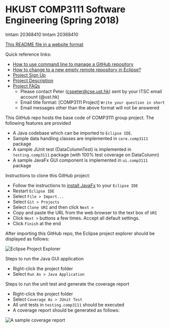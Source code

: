 # HKUST COMP3111 Software Engineering (Spring 2018)

tmtam 20368410
tmtam 20368410 

[This README file in a website format](https://hkpeterpeter.github.io/COMP3111-Spring2018-ProjectBaseCode/)

Quick reference links:

- [How to use command line to manage a GitHub repository](https://github.com/hkpeterpeter/my-team-workflow)
- [How to change to a new empty remote repository in Eclipse?](eclipse_change_remote.md)
- [Project Sign Up](https://docs.google.com/spreadsheets/d/1NKxQflvfnRKmjrX8E_HLnRCC6kr4spUST_9fcyZIgFo/edit#gid=0)
- [Project Description](https://course.cse.ust.hk/comp3111/Project/comp3111-project-s2018.pdf)
- [Project FAQs](faq.md)
    - Please contact Peter (cspeter@cse.ust.hk) sent by your ITSC email account (@ust.hk)
    - Email title format: [COMP3111 Project] `Write your question in short`
    - Email messages other than the above format will not be answered

This GitHub repo hosts the base code of COMP3111 group project. The following features are provided

- A Java codebase which can be imported to `Eclipse IDE`. 
- Sample data handling classes are implemented in `core.comp3111` package
- A sample JUnit test (DataColumnTest) is implemented in `testing.comp3111` package (with 100% test coverage on DataColumn)
- A sample JavaFx GUI component is implemented in `ui.comp3111` package

Instructions to clone this GitHub project:

- Follow the instructions to [install JavaFx](https://www.eclipse.org/efxclipse/install.html) to your `Eclipse IDE`
- Restart `Eclipse IDE`
- Select `File > Import...`
- Select `Git > Projects` 
- Select `Clone URI` and then click `Next >`
- Copy and paste the URL from the web browser to the text box of `URI`
- Click `Next >` buttons a few times. Accept all default settings.
- Click `Finish` at the end

After importing this GitHub repo, the Eclipse project explorer should be displayed as follows: 

![Eclipse Project Explorer](eclipse_project.png)

Steps to run the Java GUI application
- Right-click the project folder
- Select `Run As > Java Application`

Steps to run the unit test and generate the coverage report
- Right-click the project folder
- Select `Coverage As > JUnit Test`
- All unit tests in `testing.comp3111` should be executed 
- A coverage report should be generated as follows:

![A sample coverage report](sample_coverage.png)




